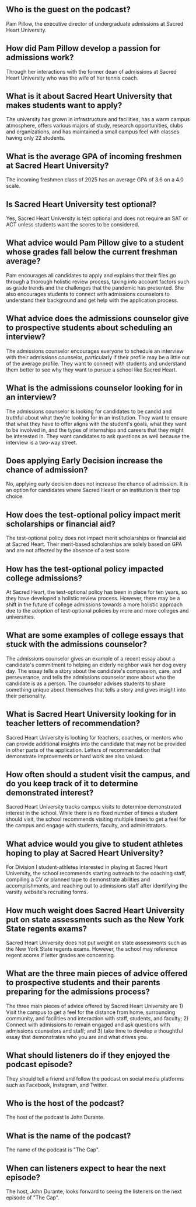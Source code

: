 ## Who is the guest on the podcast? 
Pam Pillow, the executive director of undergraduate admissions at Sacred Heart University.

## How did Pam Pillow develop a passion for admissions work? 
Through her interactions with the former dean of admissions at Sacred Heart University who was the wife of her tennis coach.

## What is it about Sacred Heart University that makes students want to apply? 
The university has grown in infrastructure and facilities, has a warm campus atmosphere, offers various majors of study, research opportunities, clubs and organizations, and has maintained a small campus feel with classes having only 22 students.

## What is the average GPA of incoming freshmen at Sacred Heart University? 
The incoming freshmen class of 2025 has an average GPA of 3.6 on a 4.0 scale.

## Is Sacred Heart University test optional? 
Yes, Sacred Heart University is test optional and does not require an SAT or ACT unless students want the scores to be considered.

## What advice would Pam Pillow give to a student whose grades fall below the current freshman average? 
Pam encourages all candidates to apply and explains that their files go through a thorough holistic review process, taking into account factors such as grade trends and the challenges that the pandemic has presented. She also encourages students to connect with admissions counselors to understand their background and get help with the application process.

## What advice does the admissions counselor give to prospective students about scheduling an interview?
The admissions counselor encourages everyone to schedule an interview with their admissions counselor, particularly if their profile may be a little out of the average profile. They want to connect with students and understand them better to see why they want to pursue a school like Sacred Heart.

## What is the admissions counselor looking for in an interview?
The admissions counselor is looking for candidates to be candid and truthful about what they're looking for in an institution. They want to ensure that what they have to offer aligns with the student's goals, what they want to be involved in, and the types of internships and careers that they might be interested in. They want candidates to ask questions as well because the interview is a two-way street.

## Does applying Early Decision increase the chance of admission?
No, applying early decision does not increase the chance of admission. It is an option for candidates where Sacred Heart or an institution is their top choice.

## How does the test-optional policy impact merit scholarships or financial aid?
The test-optional policy does not impact merit scholarships or financial aid at Sacred Heart. Their merit-based scholarships are solely based on GPA and are not affected by the absence of a test score.

## How has the test-optional policy impacted college admissions?
At Sacred Heart, the test-optional policy has been in place for ten years, so they have developed a holistic review process. However, there may be a shift in the future of college admissions towards a more holistic approach due to the adoption of test-optional policies by more and more colleges and universities.

## What are some examples of college essays that stuck with the admissions counselor?
The admissions counselor gives an example of a recent essay about a candidate's commitment to helping an elderly neighbor walk her dog every day. The essay tells a story about the candidate's compassion, care, and perseverance, and tells the admissions counselor more about who the candidate is as a person. The counselor advises students to share something unique about themselves that tells a story and gives insight into their personality.

## What is Sacred Heart University looking for in teacher letters of recommendation?
Sacred Heart University is looking for teachers, coaches, or mentors who can provide additional insights into the candidate that may not be provided in other parts of the application. Letters of recommendation that demonstrate improvements or hard work are also valued.
## How often should a student visit the campus, and do you keep track of it to determine demonstrated interest?
Sacred Heart University tracks campus visits to determine demonstrated interest in the school. While there is no fixed number of times a student should visit, the school recommends visiting multiple times to get a feel for the campus and engage with students, faculty, and administrators.
## What advice would you give to student athletes hoping to play at Sacred Heart University?
For Division I student-athletes interested in playing at Sacred Heart University, the school recommends starting outreach to the coaching staff, compiling a CV or planned tape to demonstrate abilities and accomplishments, and reaching out to admissions staff after identifying the varsity website's recruiting forms.
## How much weight does Sacred Heart University put on state assessments such as the New York State regents exams?
Sacred Heart University does not put weight on state assessments such as the New York State regents exams. However, the school may reference regent scores if letter grades are concerning.
## What are the three main pieces of advice offered to prospective students and their parents preparing for the admissions process?
The three main pieces of advice offered by Sacred Heart University are 1) Visit the campus to get a feel for the distance from home, surrounding community, and facilities and interaction with staff, students, and faculty; 2) Connect with admissions to remain engaged and ask questions with admissions counselors and staff; and 3) take time to develop a thoughtful essay that demonstrates who you are and what drives you.

## What should listeners do if they enjoyed the podcast episode? 
They should tell a friend and follow the podcast on social media platforms such as Facebook, Instagram, and Twitter. 

## Who is the host of the podcast? 
The host of the podcast is John Durante. 

## What is the name of the podcast? 
The name of the podcast is "The Cap". 

## When can listeners expect to hear the next episode? 
The host, John Durante, looks forward to seeing the listeners on the next episode of "The Cap".

